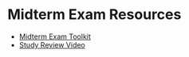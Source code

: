 # Midterm Exam Resources

- [Midterm Exam Toolkit](assets/java_online_midterm_exam_toolkit.docx)
- [Study Review Video](https://www.youtube.com/watch?v=EWhrCPBVBqA)